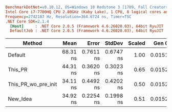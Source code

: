 ``` ini

BenchmarkDotNet=v0.10.12, OS=Windows 10 Redstone 3 [1709, Fall Creators Update] (10.0.16299.248)
Intel Core i7-7700HQ CPU 2.80GHz (Kaby Lake), 1 CPU, 8 logical cores and 4 physical cores
Frequency=2742187 Hz, Resolution=364.6724 ns, Timer=TSC
.NET Core SDK=2.1.4
  [Host]     : .NET Core 2.0.5 (Framework 4.6.26020.03), 64bit RyuJIT
  DefaultJob : .NET Core 2.0.5 (Framework 4.6.26020.03), 64bit RyuJIT


```
|              Method |     Mean |     Error |    StdDev | Scaled |  Gen 0 | Allocated |
|-------------------- |---------:|----------:|----------:|-------:|-------:|----------:|
|             Default | 68.31 ns | 0.7611 ns | 0.6747 ns |   1.00 | 0.0151 |      48 B |
|             This_PR | 44.31 ns | 0.3620 ns | 0.3023 ns |   0.65 | 0.0152 |      48 B |
| This_PR_wo_pre_init | 34.11 ns | 0.4492 ns | 0.4202 ns |   0.50 | 0.0152 |      48 B |
|            New_Idea | 34.92 ns | 0.2254 ns | 0.1998 ns |   0.51 | 0.0152 |      48 B |
